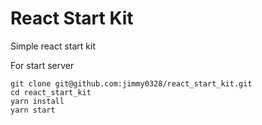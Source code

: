 # React Start Kit

Simple react start kit


For start server
```
git clone git@github.com:jimmy0328/react_start_kit.git
cd react_start_kit
yarn install
yarn start
```
